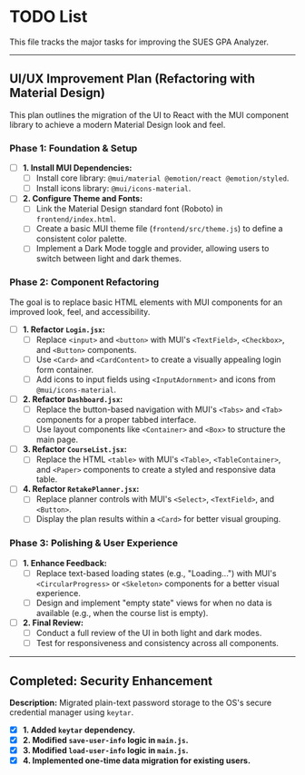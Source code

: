 # TODO List

This file tracks the major tasks for improving the SUES GPA Analyzer.

---

## UI/UX Improvement Plan (Refactoring with Material Design)

This plan outlines the migration of the UI to React with the MUI component library to achieve a modern Material Design look and feel.

### Phase 1: Foundation & Setup

- [ ] **1. Install MUI Dependencies:**
    - [ ] Install core library: `@mui/material @emotion/react @emotion/styled`.
    - [ ] Install icons library: `@mui/icons-material`.

- [ ] **2. Configure Theme and Fonts:**
    - [ ] Link the Material Design standard font (Roboto) in `frontend/index.html`.
    - [ ] Create a basic MUI theme file (`frontend/src/theme.js`) to define a consistent color palette.
    - [ ] Implement a Dark Mode toggle and provider, allowing users to switch between light and dark themes.

### Phase 2: Component Refactoring

The goal is to replace basic HTML elements with MUI components for an improved look, feel, and accessibility.

- [ ] **1. Refactor `Login.jsx`:**
    - [ ] Replace `<input>` and `<button>` with MUI's `<TextField>`, `<Checkbox>`, and `<Button>` components.
    - [ ] Use `<Card>` and `<CardContent>` to create a visually appealing login form container.
    - [ ] Add icons to input fields using `<InputAdornment>` and icons from `@mui/icons-material`.

- [ ] **2. Refactor `Dashboard.jsx`:**
    - [ ] Replace the button-based navigation with MUI's `<Tabs>` and `<Tab>` components for a proper tabbed interface.
    - [ ] Use layout components like `<Container>` and `<Box>` to structure the main page.

- [ ] **3. Refactor `CourseList.jsx`:**
    - [ ] Replace the HTML `<table>` with MUI's `<Table>`, `<TableContainer>`, and `<Paper>` components to create a styled and responsive data table.

- [ ] **4. Refactor `RetakePlanner.jsx`:**
    - [ ] Replace planner controls with MUI's `<Select>`, `<TextField>`, and `<Button>`.
    - [ ] Display the plan results within a `<Card>` for better visual grouping.

### Phase 3: Polishing & User Experience

- [ ] **1. Enhance Feedback:**
    - [ ] Replace text-based loading states (e.g., "Loading...") with MUI's `<CircularProgress>` or `<Skeleton>` components for a better visual experience.
    - [ ] Design and implement "empty state" views for when no data is available (e.g., when the course list is empty).

- [ ] **2. Final Review:**
    - [ ] Conduct a full review of the UI in both light and dark modes.
    - [ ] Test for responsiveness and consistency across all components.

---

## Completed: Security Enhancement

**Description:** Migrated plain-text password storage to the OS's secure credential manager using `keytar`.

- [x] **1. Added `keytar` dependency.**
- [x] **2. Modified `save-user-info` logic in `main.js`.**
- [x] **3. Modified `load-user-info` logic in `main.js`.**
- [x] **4. Implemented one-time data migration for existing users.**
